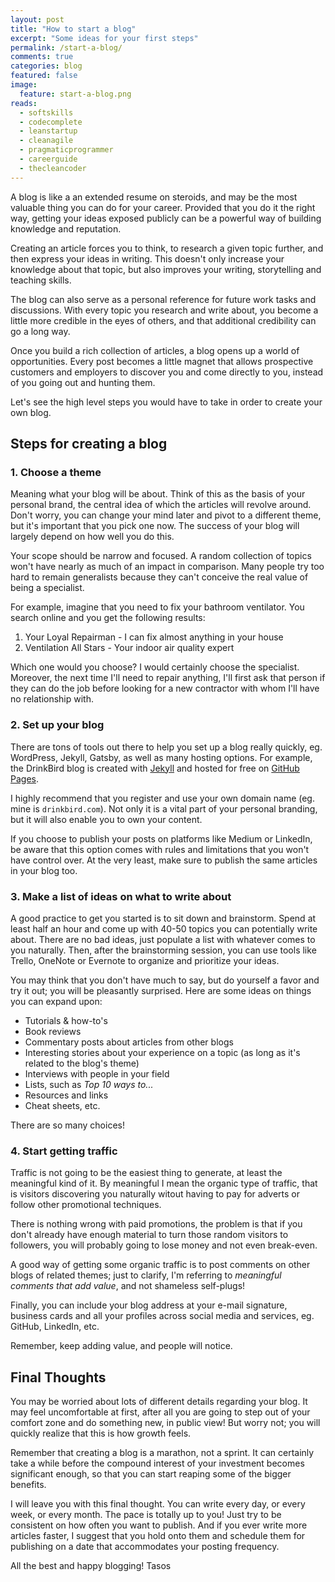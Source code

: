 ```yaml
---
layout: post
title: "How to start a blog"
excerpt: "Some ideas for your first steps"
permalink: /start-a-blog/
comments: true
categories: blog
featured: false
image:
  feature: start-a-blog.png
reads:
  - softskills
  - codecomplete
  - leanstartup
  - cleanagile
  - pragmaticprogrammer
  - careerguide
  - thecleancoder
---
```


A blog is like a an extended resume on steroids, and may be the most valuable thing you can do for your career. Provided that you do it the right way, getting your ideas exposed publicly can be a powerful way of building knowledge and reputation.

Creating an article forces you to think, to research a given topic further, and then express your ideas in writing. This doesn't only increase your knowledge about that topic, but also improves your writing, storytelling and teaching skills.

The blog can also serve as a personal reference for future work tasks and discussions. With every topic you research and write about, you become a little more credible in the eyes of others, and that additional credibility can go a long way.

Once you build a rich collection of articles, a blog opens up a world of opportunities. Every post becomes a little magnet that allows prospective customers and employers to discover you and come directly to you, instead of you going out and hunting them.

Let's see the high level steps you would have to take in order to create your own blog.

## Steps for creating a blog

### 1. Choose a theme

Meaning what your blog will be about. Think of this as the basis of your personal brand, the central idea of which the articles will revolve around. Don't worry, you can change your mind later and pivot to a different theme, but it's important that you pick one now. The success of your blog will largely depend on how well you do this.

Your scope should be narrow and focused. A random collection of topics won't have nearly as much of an impact in comparison. Many people try too hard to remain generalists because they can't conceive the real value of being a specialist.

For example, imagine that you need to fix your bathroom ventilator. You search online and you get the following results:

1. Your Loyal Repairman - I can fix almost anything in your house
1. Ventilation All Stars - Your indoor air quality expert

Which one would you choose? I would certainly choose the specialist. Moreover, the next time I'll need to repair anything, I'll first ask that person if they can do the job before looking for a new contractor with whom I'll have no relationship with.

### 2. Set up your blog

There are tons of tools out there to help you set up a blog really quickly, eg. WordPress, Jekyll, Gatsby, as well as many hosting options. For example, the DrinkBird blog is created with [Jekyll](https://jekyllrb.com/) and hosted for free on [GitHub Pages](https://pages.github.com/).

I highly recommend that you register and use your own domain name (eg. mine is `drinkbird.com`). Not only it is a vital part of your personal branding, but it will also enable you to own your content.

If you choose to publish your posts on platforms like Medium or LinkedIn, be aware that this option comes with rules and limitations that you won't have control over. At the very least, make sure to publish the same articles in your blog too.

### 3. Make a list of ideas on what to write about

A good practice to get you started is to sit down and brainstorm. Spend at least half an hour and come up with 40-50 topics you can potentially write about. There are no bad ideas, just populate a list with whatever comes to you naturally. Then, after the brainstorming session, you can use tools like Trello, OneNote or Evernote to organize and prioritize your ideas.

You may think that you don't have much to say, but do yourself a favor and try it out; you will be pleasantly surprised. Here are some ideas on things you can expand upon:

* Tutorials & how-to's
* Book reviews
* Commentary posts about articles from other blogs
* Interesting stories about your experience on a topic (as long as it's related to the blog's theme)
* Interviews with people in your field
* Lists, such as *Top 10 ways to...*
* Resources and links
* Cheat sheets, etc.

There are so many choices!

### 4. Start getting traffic

Traffic is not going to be the easiest thing to generate, at least the meaningful kind of it. By meaningful I mean the organic type of traffic, that is visitors discovering you naturally witout having to pay for adverts or follow other promotional techniques.

There is nothing wrong with paid promotions, the problem is that if you don't already have enough material to turn those random visitors to followers, you will probably going to lose money and not even break-even.

A good way of getting some organic traffic is to post comments on other blogs of related themes; just to clarify, I'm referring to *meaningful comments that add value*, and not shameless self-plugs!

Finally, you can include your blog address at your e-mail signature, business cards and all your profiles across social media and services, eg. GitHub, LinkedIn, etc.

Remember, keep adding value, and people will notice.

## Final Thoughts

You may be worried about lots of different details regarding your blog. It may feel uncomfortable at first, after all you are going to step out of your comfort zone and do something new, in public view! But worry not; you will quickly realize that this is how growth feels.

Remember that creating a blog is a marathon, not a sprint. It can certainly take a while before the compound interest of your investment becomes significant enough, so that you can start reaping some of the bigger benefits.

I will leave you with this final thought. You can write every day, or every week, or every month. The pace is totally up to you! Just try to be consistent on how often you want to publish. And if you ever write more articles faster, I suggest that you hold onto them and schedule them for publishing on a date that accommodates your posting frequency.

All the best and happy blogging!
Tasos